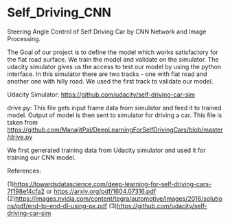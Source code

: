 # Self_Driving_CNN
Steering Angle Control of Self Driving Car by
CNN Network and Image Processing.

The Goal of our project is to define the model which works satisfactory for
the flat road surface. We train the model and validate on the simulator.
The udacity simulator gives us the access to test our model by using the python interface.
In this simulator there are two tracks - one with flat road and another one with hilly road. We used the first track to validate our model.

Udacity Simulator: https://github.com/udacity/self-driving-car-sim

drive.py:  This file gets input frame data from simulator and feed it to trained model. Output of model is then sent to simulator for driving a car. This file is taken from                  https://github.com/ManajitPal/DeepLearningForSelfDrivingCars/blob/master/drive.py 

We first generated training data from Udacity simulator and used it for training our CNN model.

References:

(1)https://towardsdatascience.com/deep-learning-for-self-driving-cars-7f198ef4cfa2 or https://arxiv.org/pdf/1604.07316.pdf
(2)https://images.nvidia.com/content/tegra/automotive/images/2016/solutions/pdf/end-to-end-dl-using-px.pdf
(3)https://github.com/udacity/self-driving-car-sim
